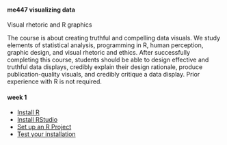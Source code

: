 #### me447 visualizing data

Visual rhetoric and R graphics

The course is about creating truthful and compelling data visuals. We study elements of statistical analysis, programming in R, human perception, graphic design, and visual rhetoric and ethics. After successfully completing this course, students should be able to design effective and truthful data displays, credibly explain their design rationale, produce publication-quality visuals, and credibly critique a data display. Prior experience with R is not required.

#### week 1

-   [Install R](week-01/install_R.md)
-   [Install RStudio](week-01/install_RStudio.md)
-   [Set up an R Project](week-01/setup_R_project.md)
-   [Test your installation](week-01/test_setup.md)
